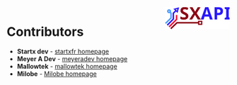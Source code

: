 <img align="right" height="50" src="https://raw.githubusercontent.com/startxfr/sxapi-core/v0.1.11-npm/docs/assets/logo.svg?sanitize=true">

# Contributors

* **Startx dev** - [startxfr homepage](https://github.com/startxfr)
* **Meyer A Dev** - [meyeradev homepage](https://github.com/meyeradev)
* **Mallowtek** - [mallowtek homepage](https://github.com/mallowtek)
* **Milobe** - [Milobe homepage](https://github.com/Milobe)
